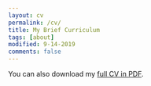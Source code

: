 ```yaml
---
layout: cv
permalink: /cv/
title: My Brief Curriculum
tags: [about]
modified: 9-14-2019
comments: false
---
```


You can also download my <a href="https://chersophyte.github.io/pubs/cv.pdf" target="_blank">full CV in PDF</a>.

